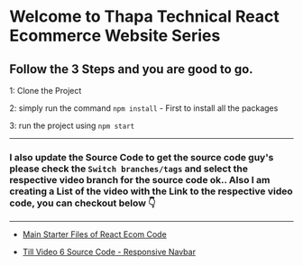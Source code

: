 # Welcome to Thapa Technical React Ecommerce Website Series

## Follow the 3 Steps and you are good to go. 

1: Clone the Project 

2: simply run the command    `npm install`  - First to install all the packages
   
3: run the project using   `npm start`
   
   ------------ 
   
###   I also update the Source Code to get the source code guy's please check the `Switch branches/tags` and select the respective video branch for the source code ok.. Also I am creating a List of the video with the Link to the respective video code, you can checkout below 👇  

------------ 

- [Main Starter Files of React Ecom Code](https://github.com/thapatechnical/thapareactecom/blob/main/README.md)

- [Till Video 6 Source Code - Responsive Navbar](https://github.com/thapatechnical/thapareactecom/tree/react_ecom_navbar_v6) 

